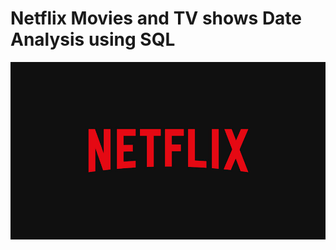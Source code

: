 # Netflix Movies and TV shows Date Analysis using SQL

![Netflix Logo](https://github.com/Laya19042004/netflix_sql_project/blob/main/netflix%20logo.jpg)
